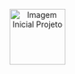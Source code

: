 <p align="center">
  <img alt="Imagem Inicial Projeto" src="./assets/imagem.jpeg" width="100px" />
</p>

